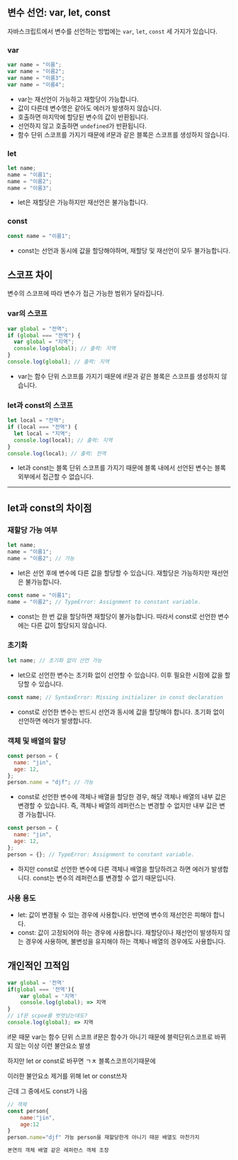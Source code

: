 <!-- @format -->

## 변수 선언: var, let, const

자바스크립트에서 변수를 선언하는 방법에는 `var`, `let`, `const` 세 가지가 있습니다.

### var

```javascript
var name = "이름";
var name = "이름2";
var name = "이름3";
var name = "이름4";
```

- var는 재선언이 가능하고 재할당이 가능합니다.
- 값이 다른데 변수명은 같아도 에러가 발생하지 않습니다.
- 호출하면 마지막에 할당된 변수의 값이 반환됩니다.
- 선언하지 않고 호출하면 `undefined`가 반환됩니다.
- 함수 단위 스코프를 가지기 때문에 if문과 같은 블록은 스코프를 생성하지 않습니다.

### let

```javascript
let name;
name = "이름1";
name = "이름2";
name = "이름3";
```

- let은 재할당은 가능하지만 재선언은 불가능합니다.

### const

```javascript
const name = "이름1";
```

- const는 선언과 동시에 값을 할당해야하며, 재할당 및 재선언이 모두 불가능합니다.

## 스코프 차이

변수의 스코프에 따라 변수가 접근 가능한 범위가 달라집니다.

### var의 스코프

```javascript
var global = "전역";
if (global === "전역") {
  var global = "지역";
  console.log(global); // 출력: 지역
}
console.log(global); // 출력: 지역
```

- var는 함수 단위 스코프를 가지기 때문에 if문과 같은 블록은 스코프를 생성하지 않습니다.

### let과 const의 스코프

```javascript
let local = "전역";
if (local === "전역") {
  let local = "지역";
  console.log(local); // 출력: 지역
}
console.log(local); // 출력: 전역
```

- let과 const는 블록 단위 스코프를 가지기 때문에 블록 내에서 선언된 변수는 블록 외부에서 접근할 수 없습니다.

---

## let과 const의 차이점

### 재할당 가능 여부

```javascript
let name;
name = "이름1";
name = "이름2"; // 가능
```

- let은 선언 후에 변수에 다른 값을 할당할 수 있습니다. 재할당은 가능하지만 재선언은 불가능합니다.

```javascript
const name = "이름1";
name = "이름2"; // TypeError: Assignment to constant variable.
```

- const는 한 번 값을 할당하면 재할당이 불가능합니다. 따라서 const로 선언한 변수에는 다른 값이 할당되지 않습니다.

### 초기화

```javascript
let name; // 초기화 없이 선언 가능
```

- let으로 선언한 변수는 초기화 없이 선언할 수 있습니다. 이후 필요한 시점에 값을 할당할 수 있습니다.

```javascript
const name; // SyntaxError: Missing initializer in const declaration
```

- const로 선언한 변수는 반드시 선언과 동시에 값을 할당해야 합니다. 초기화 없이 선언하면 에러가 발생합니다.

### 객체 및 배열의 할당

```javascript
const person = {
  name: "jin",
  age: 12,
};
person.name = "djf"; // 가능
```

- const로 선언한 변수에 객체나 배열을 할당한 경우, 해당 객체나 배열의 내부 값은 변경할 수 있습니다. 즉, 객체나 배열의 레퍼런스는 변경할 수 없지만 내부 값은 변경 가능합니다.

```javascript
const person = {
  name: "jin",
  age: 12,
};
person = {}; // TypeError: Assignment to constant variable.
```

- 하지만 const로 선언한 변수에 다른 객체나 배열을 할당하려고 하면 에러가 발생합니다. const는 변수의 레퍼런스를 변경할 수 없기 때문입니다.

### 사용 용도

- let: 값이 변경될 수 있는 경우에 사용합니다. 반면에 변수의 재선언은 피해야 합니다.
- const: 값이 고정되어야 하는 경우에 사용합니다. 재할당이나 재선언이 발생하지 않는 경우에 사용하며, 불변성을 유지해야 하는 객체나 배열의 경우에도 사용합니다.

## 개인적인 끄적임

```js
var global = '전역'
if(global === '전역'){
    var global = '지역'
    console.log(global); => 지역
}
// if문 scpoe를 벗엇났는데도?
console.log(global); => 지역
```

if문 때문 var는 함수 단위 스코프
if문은 함수가 아니기 때문에 블럭단위스코프로 바뀌지 않는 이상 이런 불안요소 발생

하지만 let or const로 바꾸면 ㄱㅊ 블록스코프이기때문에

이러한 불안요소 제거를 위해 let or const쓰자

근데 그 중에서도 const가 나음

```js
// 객체
const person{
    name:"jin",
    age:12
}
person.name="djf" 가능 person을 재할당한게 아니기 때문 배열도 마찬가지

본연의 객체 배열 같은 레퍼런스 객체 조장
```
